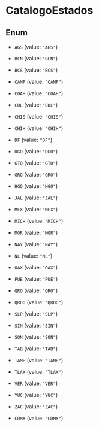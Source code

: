 

# CatalogoEstados

## Enum


* `AGS` (value: `"AGS"`)

* `BCN` (value: `"BCN"`)

* `BCS` (value: `"BCS"`)

* `CAMP` (value: `"CAMP"`)

* `COAH` (value: `"COAH"`)

* `COL` (value: `"COL"`)

* `CHIS` (value: `"CHIS"`)

* `CHIH` (value: `"CHIH"`)

* `DF` (value: `"DF"`)

* `DGO` (value: `"DGO"`)

* `GTO` (value: `"GTO"`)

* `GRO` (value: `"GRO"`)

* `HGO` (value: `"HGO"`)

* `JAL` (value: `"JAL"`)

* `MEX` (value: `"MEX"`)

* `MICH` (value: `"MICH"`)

* `MOR` (value: `"MOR"`)

* `NAY` (value: `"NAY"`)

* `NL` (value: `"NL"`)

* `OAX` (value: `"OAX"`)

* `PUE` (value: `"PUE"`)

* `QRO` (value: `"QRO"`)

* `QROO` (value: `"QROO"`)

* `SLP` (value: `"SLP"`)

* `SIN` (value: `"SIN"`)

* `SON` (value: `"SON"`)

* `TAB` (value: `"TAB"`)

* `TAMP` (value: `"TAMP"`)

* `TLAX` (value: `"TLAX"`)

* `VER` (value: `"VER"`)

* `YUC` (value: `"YUC"`)

* `ZAC` (value: `"ZAC"`)

* `CDMX` (value: `"CDMX"`)



